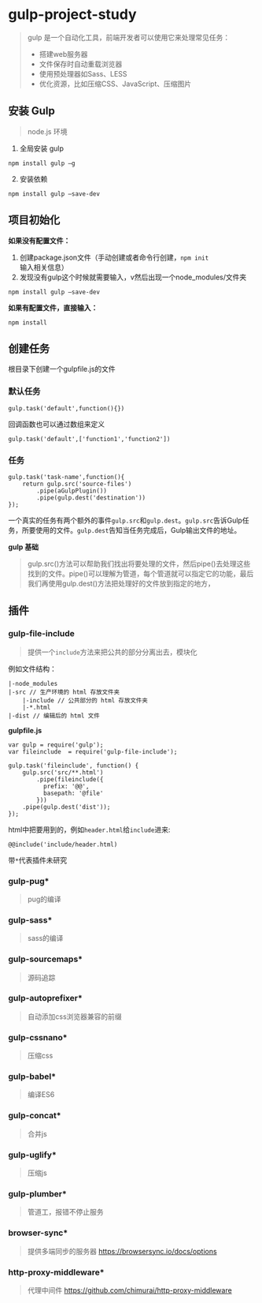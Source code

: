 # gulp-project-study

> gulp 是一个自动化工具，前端开发者可以使用它来处理常见任务：       
> * 搭建web服务器
> * 文件保存时自动重载浏览器
> * 使用预处理器如Sass、LESS
> * 优化资源，比如压缩CSS、JavaScript、压缩图片

## 安装 Gulp
> node.js 环境
1. 全局安装 gulp
```
npm install gulp –g
```
2. 安装依赖
```
npm install gulp –save-dev
```

## 项目初始化
**如果没有配置文件：**
1. 创建package.json文件（手动创建或者命令行创建，`npm init` 输入相关信息）
2. 发现没有gulp这个时候就需要输入，v然后出现一个node_modules/文件夹
```
npm install gulp –save-dev
```

**如果有配置文件，直接输入：**
```
npm install
```

## 创建任务
根目录下创建一个gulpfile.js的文件

### 默认任务

```
gulp.task('default',function(){})
```

回调函数也可以通过数组来定义

```
gulp.task('default',['function1','function2'])
```

### 任务

```
gulp.task('task-name',function(){
    return gulp.src('source-files')
        .pipe(aGulpPlugin())
        .pipe(gulp.dest('destination'))
});
```

一个真实的任务有两个额外的事件`gulp.src`和`gulp.dest`。`gulp.src`告诉Gulp任务，所要使用的文件。`gulp.dest`告知当任务完成后，Gulp输出文件的地址。

**gulp 基础**
> gulp.src()方法可以帮助我们找出将要处理的文件，然后pipe()去处理这些找到的文件。pipe()可以理解为管道，每个管道就可以指定它的功能，最后我们再使用gulp.dest()方法把处理好的文件放到指定的地方，

## 插件
### gulp-file-include
> 提供一个`include`方法来把公共的部分分离出去，模块化

例如文件结构：

```
|-node_modules
|-src // 生产环境的 html 存放文件夹
    |-include // 公共部分的 html 存放文件夹
    |-*.html 
|-dist // 编辑后的 html 文件
```

**gulpfile.js**

```
var gulp = require('gulp');
var fileinclude  = require('gulp-file-include');

gulp.task('fileinclude', function() {
    gulp.src('src/**.html')
        .pipe(fileinclude({
          prefix: '@@',
          basepath: '@file'
        }))
    .pipe(gulp.dest('dist'));
});
```

html中把要用到的，例如`header.html`给`include`进来:

```
@@include('include/header.html)
```
带`*`代表插件未研究
### gulp-pug*
> pug的编译

### gulp-sass*
> sass的编译

### gulp-sourcemaps*
> 源码追踪

### gulp-autoprefixer*
> 自动添加css浏览器兼容的前缀

### gulp-cssnano*
> 压缩css

### gulp-babel*
> 编译ES6

### gulp-concat*
> 合并js

### gulp-uglify*
> 压缩js

### gulp-plumber*
> 管道工，报错不停止服务

### browser-sync*
> 提供多端同步的服务器 https://browsersync.io/docs/options

### http-proxy-middleware*
> 代理中间件 https://github.com/chimurai/http-proxy-middleware
